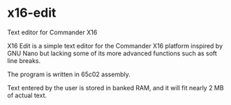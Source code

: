 # x16-edit

Text editor for Commander X16

X16 Edit is a simple text editor for the Commander X16 platform inspired by GNU Nano but lacking some of its more advanced functions such as soft line breaks.

The program is written in 65c02 assembly.

Text entered by the user is stored in banked RAM, and it will fit nearly 2 MB of actual text.